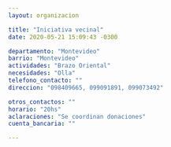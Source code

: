 ```yaml
---
layout: organizacion

title: "Iniciativa vecinal"
date: 2020-05-21 15:09:43 -0300

departamento: "Montevideo"
barrio: "Montevideo"
actividades: "Brazo Oriental"
necesidades: "Olla"
telefono_contacto: ""
direccion: "098409665, 099091891, 099073492"

otros_contactos: ""
horario: "20hs"
aclaraciones: "Se coordinan donaciones"
cuenta_bancaria: ""

---
```

